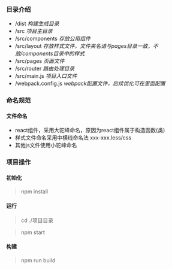 ### 目录介绍
* /dist *构建生成目录*
* /src  *项目主目录*
* /src/components *存放公用组件*
* /src/layout *存放样式文件，文件夹名请与pages目录一致，不放/components目录中的样式*
* /src/pages  *页面文件*
* /src/router *路由处理目录*
* /src/main.js  *项目入口文件*
* /webpack.config.js  *webpack配置文件，后续优化可在里面配置*


### 命名规范
#### 文件命名
* react组件，采用大驼峰命名，原因为react组件属于构造函数(类)
* 样式文件命名采用中横线命名法 xxx-xxx.less/css
* 其他js文件使用小驼峰命名


### 项目操作
#### 初始化
> npm install
#### 运行
> cd ./项目目录

> npm start
#### 构建
> npm run build